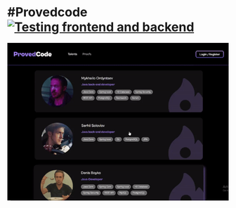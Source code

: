 # #Provedcode [![Testing frontend and backend](https://github.com/DolVladzio/provedcode/actions/workflows/docker-image.yml/badge.svg?branch=master)](https://github.com/DolVladzio/provedcode/actions/workflows/docker-image.yml)

![](https://github.com/DolVladzio/provedcode/blob/master/proof.gif)
